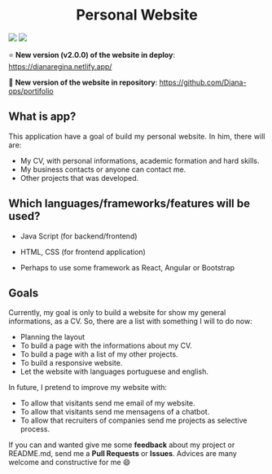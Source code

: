 <p align="center">
  <h1 align="center">Personal Website</h1>
  <img src="https://user-images.githubusercontent.com/46378210/73127556-ed7e0e00-3fa0-11ea-8a73-82d8ec7747be.PNG"/>
  <img src="http://img.shields.io/static/v1?label=vers%C3%A3o%20do%20projeto&message=v1.0.0&color=red&style=for-the-badge&logo=github"/>
</p>

:star: **New version (v2.0.0) of the website in deploy**: https://dianaregina.netlify.app/ 

:memo: **New version of the website in repository**: https://github.com/Diana-ops/portifolio

## What is app? 

<p align="justify">
This application have a goal of build my personal website. In him, there will are:

- My CV, with personal informations, academic formation and hard skills.
- My business contacts or anyone can contact me.
- Other projects that was developed.

</p>

## Which languages/frameworks/features will be used?

- Java Script (for backend/frontend)

- HTML, CSS (for frontend application)

- Perhaps to use some framework as React, Angular or Bootstrap

## Goals

Currently, my goal is only to build a website for show my general informations, as a CV. So, there are a list with something I will to do now:

- Planning the layout
- To build a page with the informations about my CV.
- To build a page with a list of my other projects.
- To build a responsive website. 
- Let the website with languages portuguese and english.

In future, I pretend to improve my website with:

- To allow that visitants send me email of my website.
- To allow that visitants send me mensagens of a chatbot. 
- To allow that recruiters of companies send me projects as selective process. 

If you can and wanted give me some **feedback** about my project or README.md, send me a **Pull Requests** or **Issues**. Advices are many welcome and constructive for me :smile:
